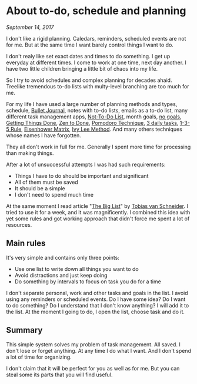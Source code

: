# About to-do, schedule and planning

_September 14, 2017_

I don't like a rigid planning.
Caledars, reminders, scheduled events are not for me.
But at the same time I want barely control things I want to do.

I don't realy like set exact dates and times to do something.
I get up everyday at different times.
I come to work at one time, next day another.
I have two little children bringing a little bit of chaos into my life.

So I try to avoid schedules and complex planning for decades ahaid.
Treelike tremendous to-do lists with multy-level branching are too much for me.

For my life I have used a large number of planning methods and types, schedule,
[Bullet Journal](http://bulletjournal.com),
notes with to-do lists, emails as a to-do list, many different task management apps,
[Not-To-Do List](https://tim.blog/2007/08/16/the-not-to-do-list-9-habits-to-stop-now/),
month goals,
[no goals](http://www.theminimalists.com/no-goals/),
[Getting Things Done](https://en.wikipedia.org/wiki/Getting_Things_Done),
[Zen to Done](https://zenhabits.net/zen-to-done-ztd-the-ultimate-simple-productivity-system/),
[Pomodoro Technique](https://en.wikipedia.org/wiki/Pomodoro_Technique),
[3 daily tasks](https://soverve.com/how-choosing-three-daily-tasks-can-increase-productivity/),
[1-3-5 Rule](https://www.fastcompany.com/3007885/1-3-5-rule-more-doable-do-lists),
[Eisenhower Matrix](http://www.artofmanliness.com/2013/10/23/eisenhower-decision-matrix/),
[Ivy Lee Method](http://www.huffingtonpost.com/james-clear/the-ivy-lee-method-the-da_b_10257938.html).
And many others techniques whose names I have forgotten.

They all don't work in full for me.
Generally I spent more time for processing than making things.

After a lot of unsuccessful attempts I was had such requirements:

* Things I have to do should be important and significant
* All of them must be saved
* It should be a simple
* I don't need to spend much time

At the same moment I read article
"[The Big List](https://medium.com/desk-of-van-schneider/the-big-list-59479fc0cbcd)"
by [Tobias van Schneider](https://twitter.com/vanschneider).
I tried to use it for a week, and it was magnificently.
I combined this idea with yet some rules and got working approach that didn't force me spent a lot of resources.

## Main rules

It's very simple and contains only three points:

* Use one list to write down all things you want to do
* Avoid distractions and just keep doing
* Do something by intervals to focus on task you do for a time

I don't separate personal, work and other tasks and goals in the list.
I avoid using any reminders or scheduled events.
Do I have some idea?
Do I want to do something?
Do I understand that I don't know anything?
I will add it to the list.
At the moment I going to do, I open the list, choose task and do it.

## Summary

This simple system solves my problem of task management.
All saved.
I don't lose or forget anything.
At any time I do what I want.
And I don't spend a lot of time for organizing.

I don't claim that it will be perfect for you as well as for me.
But you can steal some its parts that you will find useful.
